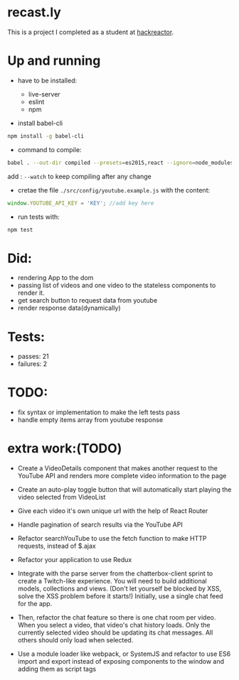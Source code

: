 # recast.ly

This is a project I completed as a student at [hackreactor](http://hackreactor.com).

# Up and running

- have to be installed:

    - live-server
    - eslint
    - npm

- install babel-cli 
```bash
npm install -g babel-cli
```

- command to compile:

```bash
babel . --out-dir compiled --presets=es2015,react --ignore=node_modules,compiled --source-maps inline
```
add : ```--watch``` to keep compiling after any change

- cretae the file `./src/config/youtube.example.js`  with the content:
```javascript
window.YOUTUBE_API_KEY = 'KEY'; //add key here
```


- run tests with:
```bash
npm test
```


# Did:
- rendering App to the dom
- passing list of videos and one video to the stateless components to render it.
- get search button to request data from youtube
- render response data(dynamically)

# Tests:

- passes: 21
- failures: 2

# TODO:

- fix syntax or implementation to make the left tests pass
- handle empty items array from youtube response

# extra work:(TODO)

- Create a VideoDetails component that makes another request to the YouTube API and renders more complete video information to the page

- Create an auto-play toggle button that will automatically start playing the video selected from VideoList

- Give each video it's own unique url with the help of React Router

- Handle pagination of search results via the YouTube API

- Refactor searchYouTube to use the fetch function to make HTTP requests, instead of $.ajax

- Refactor your application to use Redux

- Integrate with the parse server from the chatterbox-client sprint to create a Twitch-like experience. You will need to build additional models, collections and views. (Don't let yourself be blocked by XSS, solve the XSS problem before it starts!)
Initially, use a single chat feed for the app.

- Then, refactor the chat feature so there is one chat room per video. When you select a video, that video's chat history loads. Only the currently selected video should be updating its chat messages. All others should only load when selected.

- Use a module loader like webpack, or SystemJS and refactor to use ES6 import and export instead of exposing components to the window and adding them as script tags